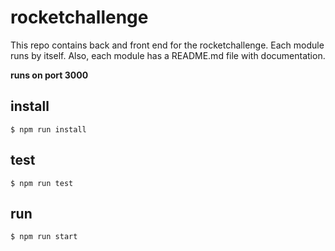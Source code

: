 # rocketchallenge

This repo contains back and front end for the rocketchallenge. Each module runs by itself. Also, each module has a README.md file with documentation.

**runs on port 3000**

## install

`$ npm run install`

## test

`$ npm run test`

## run 

`$ npm run start`